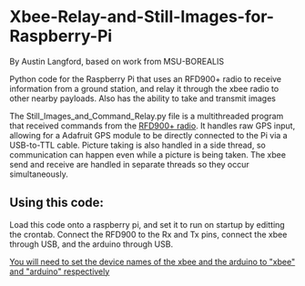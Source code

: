 # Xbee-Relay-and-Still-Images-for-Raspberry-Pi
By Austin Langford, based on work from MSU-BOREALIS


Python code for the Raspberry Pi that uses an RFD900+ radio to receive information from a ground station, and relay it through the xbee radio to other nearby payloads. Also has the ability to take and transmit images

The Still_Images_and_Command_Relay.py file is a multithreaded program that received commands from the [RFD900+ radio](http://store.rfdesign.com.au/rfd-900p-modem/). It handles raw GPS input, allowing for a Adafruit GPS module to be directly connected to the Pi via a USB-to-TTL cable. Picture taking is also handled in a side thread, so communication can happen even while a picture is being taken. The xbee send and receive are handled in separate threads so they occur simultaneously.

## Using this code:
Load this code onto a raspberry pi, and set it to run on startup by editting the crontab. Connect the RFD900 to the Rx and Tx pins, connect the xbee through USB, and the arduino through USB.

[You will need to set the device names of the xbee and the arduino to "xbee" and "arduino" respectively](http://unix.stackexchange.com/questions/66901/how-to-bind-usb-device-under-a-static-name)
